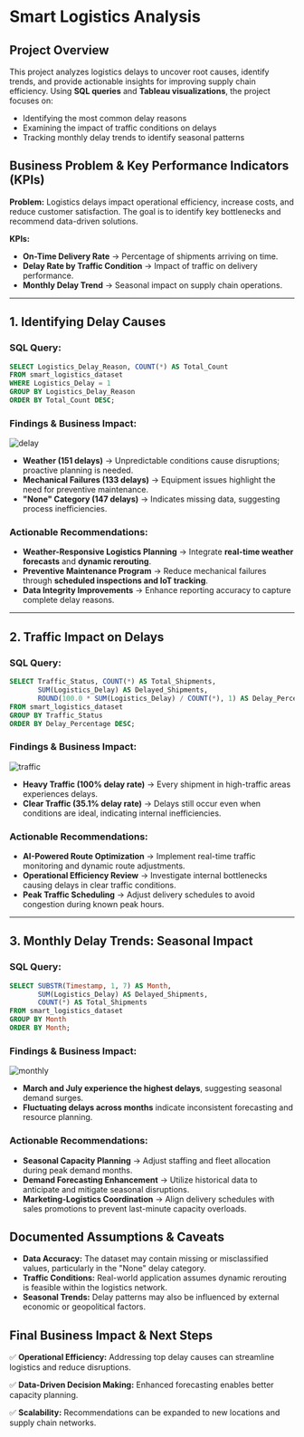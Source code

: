 # Smart Logistics Analysis

## **Project Overview**

This project analyzes logistics delays to uncover root causes, identify trends, and provide actionable insights for improving supply chain efficiency. Using **SQL queries** and **Tableau visualizations**, the project focuses on:

- Identifying the most common delay reasons
- Examining the impact of traffic conditions on delays
- Tracking monthly delay trends to identify seasonal patterns

## **Business Problem & Key Performance Indicators (KPIs)**

**Problem:** Logistics delays impact operational efficiency, increase costs, and reduce customer satisfaction. The goal is to identify key bottlenecks and recommend data-driven solutions.

**KPIs:**

- **On-Time Delivery Rate** → Percentage of shipments arriving on time.
- **Delay Rate by Traffic Condition** → Impact of traffic on delivery performance.
- **Monthly Delay Trend** → Seasonal impact on supply chain operations.

---

## **1. Identifying Delay Causes**

### **SQL Query:**

```sql
SELECT Logistics_Delay_Reason, COUNT(*) AS Total_Count  
FROM smart_logistics_dataset  
WHERE Logistics_Delay = 1  
GROUP BY Logistics_Delay_Reason  
ORDER BY Total_Count DESC;
```

### **Findings & Business Impact:**
![delay](https://github.com/user-attachments/assets/71096642-0f34-4b84-95f5-e42a43c3907b)

- **Weather (151 delays)** → Unpredictable conditions cause disruptions; proactive planning is needed.
- **Mechanical Failures (133 delays)** → Equipment issues highlight the need for preventive maintenance.
- **"None" Category (147 delays)** → Indicates missing data, suggesting process inefficiencies.

### **Actionable Recommendations:**

- **Weather-Responsive Logistics Planning** → Integrate **real-time weather forecasts** and **dynamic rerouting**.
- **Preventive Maintenance Program** → Reduce mechanical failures through **scheduled inspections and IoT tracking**.
- **Data Integrity Improvements** → Enhance reporting accuracy to capture complete delay reasons.

---

## **2. Traffic Impact on Delays**

### **SQL Query:**

```sql
SELECT Traffic_Status, COUNT(*) AS Total_Shipments,  
       SUM(Logistics_Delay) AS Delayed_Shipments,  
       ROUND(100.0 * SUM(Logistics_Delay) / COUNT(*), 1) AS Delay_Percentage  
FROM smart_logistics_dataset  
GROUP BY Traffic_Status  
ORDER BY Delay_Percentage DESC;
```

### **Findings & Business Impact:**
![traffic](https://github.com/user-attachments/assets/cea2d26f-39de-498b-8838-93883fd99ee2)

- **Heavy Traffic (100% delay rate)** → Every shipment in high-traffic areas experiences delays.
- **Clear Traffic (35.1% delay rate)** → Delays still occur even when conditions are ideal, indicating internal inefficiencies.

### **Actionable Recommendations:**

- **AI-Powered Route Optimization** → Implement real-time traffic monitoring and dynamic route adjustments.
- **Operational Efficiency Review** → Investigate internal bottlenecks causing delays in clear traffic conditions.
- **Peak Traffic Scheduling** → Adjust delivery schedules to avoid congestion during known peak hours.

---

## **3. Monthly Delay Trends: Seasonal Impact**

### **SQL Query:**

```sql
SELECT SUBSTR(Timestamp, 1, 7) AS Month,  
       SUM(Logistics_Delay) AS Delayed_Shipments,  
       COUNT(*) AS Total_Shipments  
FROM smart_logistics_dataset  
GROUP BY Month  
ORDER BY Month;
```

### **Findings & Business Impact:**
![monthly](https://github.com/user-attachments/assets/c7f6285f-5669-453a-bb15-5bd0701cdc10)

- **March and July experience the highest delays**, suggesting seasonal demand surges.
- **Fluctuating delays across months** indicate inconsistent forecasting and resource planning.

### **Actionable Recommendations:**

- **Seasonal Capacity Planning** → Adjust staffing and fleet allocation during peak demand months.
- **Demand Forecasting Enhancement** → Utilize historical data to anticipate and mitigate seasonal disruptions.
- **Marketing-Logistics Coordination** → Align delivery schedules with sales promotions to prevent last-minute capacity overloads.



## **Documented Assumptions & Caveats**

- **Data Accuracy:** The dataset may contain missing or misclassified values, particularly in the "None" delay category.
- **Traffic Conditions:** Real-world application assumes dynamic rerouting is feasible within the logistics network.
- **Seasonal Trends:** Delay patterns may also be influenced by external economic or geopolitical factors.





## **Final Business Impact & Next Steps**

✅ **Operational Efficiency:** Addressing top delay causes can streamline logistics and reduce disruptions. 

✅ **Data-Driven Decision Making:** Enhanced forecasting enables better capacity planning. 

✅ **Scalability:** Recommendations can be expanded to new locations and supply chain networks.



